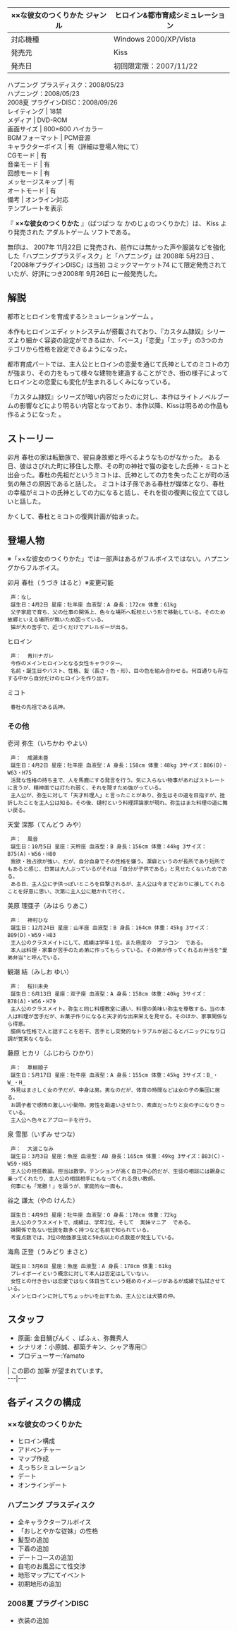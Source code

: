××な彼女のつくりかた  ジャンル  |  ヒロイン&都市育成シミュレーション   
---|---  
対応機種  |  Windows 2000/XP/Vista   
発売元  |  Kiss   
発売日  |  初回限定版：2007/11/22   
ハプニング プラスディスク：2008/05/23  
ハプニング：2008/05/23  
2008夏 プラグインDISC：2008/09/26  
レイティング  |  18禁   
メディア  |  DVD-ROM   
画面サイズ  |  800×600 ハイカラー   
BGMフォーマット  |  PCM音源   
キャラクターボイス  |  有（詳細は登場人物にて）   
CGモード  |  有   
音楽モード  |  有   
回想モード  |  有   
メッセージスキップ  |  有   
オートモード  |  有   
備考  |  オンライン対応   
テンプレートを表示  
  
『 **××な彼女のつくりかた** 』（ばつばつ な かのじょのつくりかた）は、  Kiss  より発売された  アダルトゲーム  ソフトである。

無印は、  2007年  11月22日  に発売され、前作には無かった声や服装などを強化した「ハプニングプラスディスク」と「ハプニング」は  2008年
5月23日  、「2008年プラグインDISC」は当初  コミックマーケット74  にて限定発売されていたが、好評につき2008年  9月26日
に一般発売した。

  

##  解説  

都市とヒロインを育成するシミュレーションゲーム    。

本作もヒロインエディットシステムが搭載されており、『カスタム隷奴』シリーズより細かく容姿の設定ができるほか、「ベース」「恋愛」「エッチ」の3つのカテゴリから性格を設定できるようになった。

都市育成パートでは、主人公とヒロインの恋愛を通じて氏神としてのミコトの力が強まり、その力をもって様々な建物を建造することができ、街の様子によってヒロインとの恋愛にも変化が生まれるしくみになっている。

『カスタム隷奴』シリーズが暗い内容だったのに対し、本作はライトノベルブームの影響などにより明るい内容となっており、本作以降、Kissは明るめの作品も作るようになった
  。

##  ストーリー  

卯月 春杜の家は転勤族で、彼自身故郷と呼べるようなものがなかった。
ある日、彼はさびれた町に移住した際、その町の神社で猫の姿をした氏神・ミコトと出会った。春杜の先祖だというミコトは、氏神としての力を失ったことが町の活気の無さの原因であると話した。
ミコトは子孫である春杜が媒体となり、春杜の幸福がミコトの氏神としての力になると話し、それを街の復興に役立ててほしいと話した。

かくして、春杜とミコトの復興計画が始まった。

##  登場人物  

※「××な彼女のつくりかた」では一部声はあるがフルボイスではない。ハプニングからフルボイス。

卯月 春杜（うづき はると）※変更可能

     声：なし 
     誕生日：4月2日 星座：牡羊座 血液型：A 身長：172cm 体重：61kg 
     父子家庭で育ち、父の仕事の関係上、色々な場所へ転校という形で移動している。そのため故郷といえる場所が無いため困っている。 
     猫が大の苦手で、近づくだけでアレルギーが出る。 
    
ヒロイン

     声：  青川ナガレ 
     今作のメインヒロインとなる女性キャラクター。 
     名前・誕生日やバスト、性格、髪（長さ・色・形）、目の色を組み合わせる。何百通りも存在する中から自分だけのヒロインを作り出す。 
ミコト

     春杜の先祖である氏神。 

###  その他  

壱河 弥生（いちかわ やよい）

     声：  成瀬未亜 
     誕生日：4月2日 星座：牡羊座 血液型：A 身長：158cm 体重：48kg 3サイズ：B86(D)・W63・H75 
     活発な性格の持ち主で、人を馬鹿にする発言を行う。気に入らない物事があればストレートに言うが、精神面では打たれ弱く、それを隠すため強がっている。 
     主人公が、弥生に対して「天才料理人」と言ったことがあり、弥生はその道を目指すが、挫折したことを主人公は知る。その後、樋村という料理評論家が現れ、弥生はまた料理の道に舞い戻る。 
天堂 深那（てんどう みや）

     声：  風音 
     誕生日：10月5日 星座：天秤座 血液型：B 身長：156cm 体重：44kg 3サイズ：B75(A)・W56・H80 
     我欲・独占欲が強い、だが、自分自身でその性格を嫌う。潔癖というのが長所であり短所でもあると感じ、日常は大人ぶっているがそれは「自分が子供である」と見せたくないためである。 
     ある日、主人公に子供っぽいところを目撃されるが、主人公は今までどおりに接してくれることを好意に思い、次第に主人公に魅かれて行く。 
    
美原 理亜子（みはら りあこ）

     声：  神村ひな 
     誕生日：12月24日 星座：山羊座 血液型：B 身長：164cm 体重：45kg 3サイズ：B89(D)・W59・H83 
     主人公のクラスメイトにして、成績は学年１位。また極度の  ブラコン  である。 
     本人は料理・家事が苦手のため弟に作ってもらっている。その弟が作ってくれるお弁当を"愛弟弁当"と呼んでいる。 
    
観潮 結（みしお ゆい）

     声：  桜川未央 
     誕生日：6月13日 星座：双子座 血液型：A 身長：158cm 体重：40kg 3サイズ：B78(A)・W56・H79 
     主人公のクラスメイト。弥生と同じ料理教室に通い、料理の美味い弥生を尊敬する。当の本人は料理が苦手だが、お菓子作りになると天才的な出来栄えを見せる。そのほか、家事関係なら得意。 
     臆病な性格で人と話すことを若干、苦手とし突発的なトラブルが起こるとパニックになり口調が覚束なくなる。 
    
藤原 ヒカリ（ふじわら ひかり）

     声：  草柳順子 
     誕生日：5月17日 星座：牡牛座 血液型：A 身長：155cm 体重：45kg 3サイズ：B_・W_・H_ 
     外見はまさしく女の子だが、中身は男。男なのだが、体育の時間などは女の子の集団に居る。 
     お調子者で感情の激しい小動物。男性を勘違いさせたり、素直だったりと女の子になりきっている。 
     主人公へ色々とアプローチを行う。 
泉 雪那（いずみ せつな）

     声：  大波こなみ 
     誕生日：3月3日 星座：魚座 血液型：AB 身長：165cm 体重：49kg 3サイズ：B83(C)・W59・H85 
     主人公の担任教諭。担当は数学。テンションが高く自己中心的だが、生徒の相談には親身に乗ってくれたり、主人公の相談相手にもなってくれる良い教師。 
     何事にも「常勝！」を謳うが、家庭的な一面も。 
    
谷之 謙太（やの けんた）

     誕生日：4月9日 星座：牡牛座 血液型：O 身長：178cm 体重：72kg 
     主人公のクラスメイトで、成績は、学年2位。そして  実妹マニア  である。 
     妹関係で危ない伝説を数多く持つなど名前で知られている。 
     考査点数では、3位の勉強家生徒と50点以上の点数差が発生している。 
海鳥 正登（うみどり まさと）

     誕生日：3月6日 星座：魚座 血液型：A 身長：178cm 体重：61kg 
     プレイボーイという概念に対して本人は否定はしていない。 
     女性との付き合いは恋愛ではなく体目当てという軽めのイメージがあるが成績で払拭させている。 
     メインヒロインに対してちょっかいを出すため、主人公とは犬猿の仲。 

##  スタッフ  

  * 原画:  金目鯛ぴんく  、ぱふぇ、弥舞秀人 
  * シナリオ：小原誠、都築チキン、シャア専用◎ 
  * プロデューサー:Yamato 

|  この節の  加筆  が望まれています。  
---|---  
  
##  各ディスクの構成  

###  ××な彼女のつくりかた  

  * ヒロイン構成 
  * アドベンチャー 
  * マップ作成 
  * えっちシミュレーション 
  * デート 
  * オンラインデート 

###  ハプニング プラスディスク  

  * 全キャラクターフルボイス 
  * 「おしとやかな従妹」の性格 
  * 髪型の追加 
  * 下着の追加 
  * デートコースの追加 
  * 自宅のお風呂にて性交渉 
  * 地形マップにてイベント 
  * 初期地形の追加 

###  2008夏 プラグインDISC  

  * 衣装の追加 


